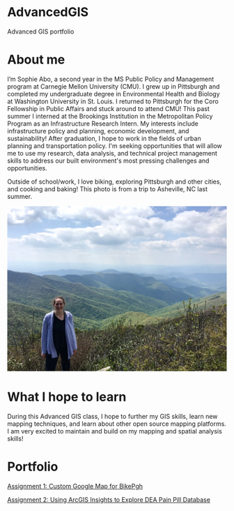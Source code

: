 # AdvancedGIS
Advanced GIS portfolio

# About me
I’m Sophie Abo, a second year in the MS Public Policy and Management program at Carnegie Mellon University (CMU). I grew up in Pittsburgh and completed my undergraduate degree in Environmental Health and Biology at Washington University in St. Louis. I returned to Pittsburgh for the Coro Fellowship in Public Affairs and stuck around to attend CMU! This past summer I interned at the Brookings Institution in the Metropolitan Policy Program as an Infrastructure Research Intern. My interests include infrastructure policy and planning, economic development, and sustainability! After graduation, I hope to work in the fields of urban planning and transportation policy. I'm seeking opportunities that will allow me to use my research, data analysis, and technical project management skills to address our built environment's most pressing challenges and opportunities.

Outside of school/work, I love biking, exploring Pittsburgh and other cities, and cooking and baking! This photo is from a trip to Asheville, NC last summer.

![Craggy Gardesn Asheville, NC](Asheville.jpeg)

# What I hope to learn 
During this Advanced GIS class, I hope to further my GIS skills, learn new mapping techniques, and learn about other open source mapping platforms. I am very excited to maintain and build on my mapping and spatial analysis skills! 

# Portfolio
[Assignment 1: Custom Google Map for BikePgh](/CustomGoogleMap.md)

[Assignment 2: Using ArcGIS Insights to Explore DEA Pain Pill Database](/PainPills.md) 
